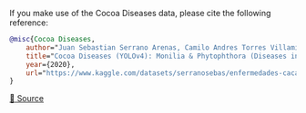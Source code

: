 If you make use of the Cocoa Diseases data, please cite the following reference:

``` bibtex 
@misc{Cocoa Diseases,
	author="Juan Sebastian Serrano Arenas, Camilo Andres Torres Villamizar, and Leonardo Hernan Talero Sarmiento",
	title="Cocoa Diseases (YOLOv4): Monilia & Phytophthora (Diseases in cocoa pods)",
	year={2020},
	url="https://www.kaggle.com/datasets/serranosebas/enfermedades-cacao-yolov4"
}
```

[🔗 Source](https://www.kaggle.com/datasets/serranosebas/enfermedades-cacao-yolov4)